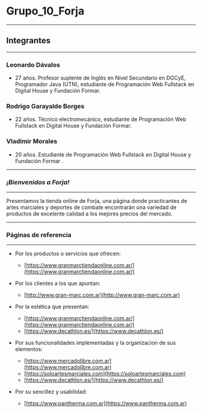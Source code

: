 # Grupo_10_Forja
---
## Integrantes
---
### Leonardo Dávalos
- 27 años. Profesor suplente de Inglés en Nivel Secundario en DGCyE, Programador Java (UTN), estudiante de Programación Web Fullstack en Digital House y Fundación Formar.
### Rodrigo Garayalde Borges
- 22 años. Técnico electromecánico, estudiante de Programación Web Fullstack en Digital House y Fundación Formar.
###  Vladimir Morales  
- 20 años. Estudiante de Programación Web Fullstack en Digital House y Fundación Formar .
---

### *¡Bienvenidos a **Forja!***

---
Presentamos la tienda online de Forja, una página donde practicantes de artes marciales y deportes de combate encontrarán una variedad de productos de excelente calidad a los mejores precios del mercado. 

---

### Páginas de referencia

---

- Por los productos o servicios que ofrecen:
    + [https://www.granmarctiendaonline.com.ar/](https://www.granmarctiendaonline.com.ar/)

- Por los clientes a los que apuntan:
    + [http://www.gran-marc.com.ar](http://www.gran-marc.com.ar)

- Por la estética que presentan:
    + [https://www.granmarctiendaonline.com.ar/](https://www.granmarctiendaonline.com.ar/)
    + [https://www.decathlon.es/](https://www.decathlon.es/)

- Por sus funcionalidades implementadas y la organizacion de sus elementos:
    + [https://www.mercadolibre.com.ar](https://www.mercadolibre.com.ar)
    + [https://soloartesmarciales.com](https://soloartesmarciales.com)
    + [https://www.decathlon.es/](https://www.decathlon.es/)

- Por su sencillez y usabilidad:
    + [https://www.pantherma.com.ar](https://www.pantherma.com.ar)

